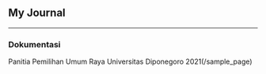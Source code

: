 ## My Journal

---

### Dokumentasi 

Panitia Pemilihan Umum Raya Universitas Diponegoro 2021(/sample_page)
